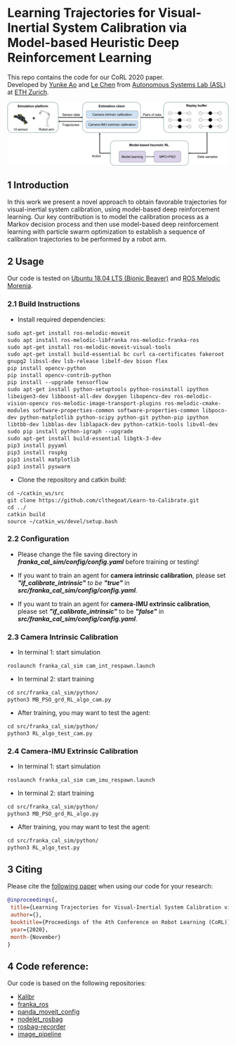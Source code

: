 # Learning Trajectories for Visual-Inertial System Calibration via Model-based Heuristic Deep Reinforcement Learning

This repo contains the code for our CoRL 2020 paper. <br> Developed by
[Yunke Ao](https://www.linkedin.com/in/yunke-ao-317325145/) and
[Le Chen](https://github.com/clthegoat) 
from [Autonomous Systems Lab (ASL)](https://asl.ethz.ch/) at [ETH Zurich](https://ethz.ch/en.html).

<img src="support_file/img/framework.png" width="1000">

## 1 Introduction
In this work we present a novel approach to obtain favorable trajectories for visual-inertial system calibration, using model-based deep reinforcement learning. Our key contribution is to model the calibration process as a Markov decision process and then use model-based deep reinforcement learning with particle swarm optimization to establish a sequence of calibration trajectories to be performed by a robot arm.

## 2 Usage

Our code is tested on [Ubuntu 18.04 LTS (Bionic Beaver)](https://releases.ubuntu.com/18.04/) and [ROS Melodic Morenia](http://wiki.ros.org/melodic/Installation/Ubuntu).

### 2.1 Build Instructions

* Install required dependencies:

```
sudo apt-get install ros-melodic-moveit
sudo apt install ros-melodic-libfranka ros-melodic-franka-ros
sudo apt-get install ros-melodic-moveit-visual-tools
sudo apt-get install build-essential bc curl ca-certificates fakeroot gnupg2 libssl-dev lsb-release libelf-dev bison flex
pip install opencv-python
pip install opencv-contrib-python
pip install --upgrade tensorflow
sudo apt-get install python-setuptools python-rosinstall ipython libeigen3-dev libboost-all-dev doxygen libopencv-dev ros-melodic-vision-opencv ros-melodic-image-transport-plugins ros-melodic-cmake-modules software-properties-common software-properties-common libpoco-dev python-matplotlib python-scipy python-git python-pip ipython libtbb-dev libblas-dev liblapack-dev python-catkin-tools libv4l-dev
sudo pip install python-igraph --upgrade
sudo apt-get install build-essential libgtk-3-dev
pip3 install pyyaml
pip3 install rospkg
pip3 install matplotlib
pip3 install pyswarm
```

* Clone the repository and catkin build:

```
cd ~/catkin_ws/src
git clone https://github.com/clthegoat/Learn-to-Calibrate.git
cd ../
catkin build
source ~/catkin_ws/devel/setup.bash
```

### 2.2 Configuration

* Please change the file saving directory in ***franka_cal_sim/config/config.yaml*** before training or testing!

* If you want to train an agent for **camera intrinsic calibration**, please set ***"if_calibrate_intrinsic"** to be **"true"*** in ***src/franka_cal_sim/config/config.yaml***.

* If you want to train an agent for **camera-IMU extrinsic calibration**, please set ***"if_calibrate_intrinsic"*** to be ***"false"*** in ***src/franka_cal_sim/config/config.yaml***.

### 2.3 Camera Intrinsic Calibration

* In terminal 1: start simulation

```
roslaunch franka_cal_sim cam_int_respawn.launch
```

* In terminal 2: start training

```
cd src/franka_cal_sim/python/
python3 MB_PSO_grd_RL_algo_cam.py
```

* After training, you may want to test the agent:

```
cd src/franka_cal_sim/python/
python3 RL_algo_test_cam.py
```

### 2.4 Camera-IMU Extrinsic Calibration

* In terminal 1: start simulation

```
roslaunch franka_cal_sim cam_imu_respawn.launch
```

* In terminal 2: start training

```
cd src/franka_cal_sim/python/
python3 MB_PSO_grd_RL_algo.py
```

* After training, you may want to test the agent:

```
cd src/franka_cal_sim/python/
python3 RL_algo_test.py
```

## 3 Citing

Please cite the [following paper]() when using our code for your research:

```bibtex
@inproceedings{,
 title={Learning Trajectories for Visual-Inertial System Calibration via Model-based Heuristic Deep Reinforcement Learning},
 author={},
 booktitle={Proceedings of the 4th Conference on Robot Learning (CoRL)},
 year={2020},
 month-{November}
}
```


## 4 Code reference:

Our code is based on the following repositories:

* [Kalibr](https://github.com/ethz-asl/kalibr)
* [franka_ros](https://github.com/erdalpekel/franka_ros)
* [panda_moveit_config](https://github.com/erdalpekel/panda_moveit_config)
* [nodelet_rosbag](https://github.com/osrf/nodelet_rosbag.git)
* [rosbag-recorder](https://github.com/chili-epfl/rosbag-recorder.git)
* [image_pipeline](https://github.com/ros-perception/image_pipeline.git)
